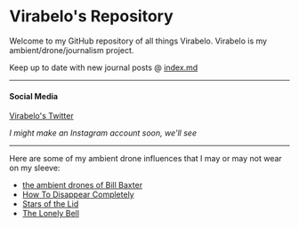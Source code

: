 # Virabelo's Repository 
Welcome to my GitHub repository of all things Virabelo.
Virabelo is my ambient/drone/journalism project. 

Keep up to date with new journal posts @ [index.md](https://github.com/theambientdronesofvirabelo/Virabelo/blob/main/index.md)
___
#### Social Media
[Virabelo's Twitter](https://www.twitter.com/virabelomusic) 

*I might make an Instagram account soon, we'll see*
___
Here are some of my ambient drone influences that I may or may not wear on my sleeve:

- [the ambient drones of Bill Baxter](https://billbaxter.bandcamp.com/) 
- [How To Disappear Completely](https://htdc.bandcamp.com/) 
- [Stars of the Lid](https://starsofthelid.bandcamp.com) 
- [The Lonely Bell](https://thelonelybell.bandcamp.com/) 
